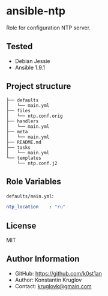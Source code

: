 ansible-ntp
===========

Role for configuration NTP server.


Tested
------

  - Debian Jessie
  - Ansible 1.9.1


Project structure
-----------------

    ├── defaults
    │   └── main.yml
    ├── files
    │   └── ntp.conf.orig
    ├── handlers
    │   └── main.yml
    ├── meta
    │   └── main.yml
    ├── README.md
    ├── tasks
    │   └── main.yml
    └── templates
        └── ntp.conf.j2


Role Variables
--------------

`defaults/main.yml`:

```yaml
ntp_location    : "ru"
```


License
-------

MIT


Author Information
------------------

  - GitHub: https://github.com/k0st1an
  - Author: Konstantin Kruglov
  - Contact: kruglovk@gmain.com
